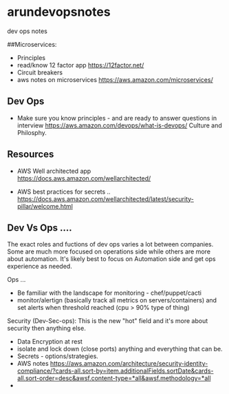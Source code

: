 # arundevopsnotes
dev ops notes


##Microservices:
- Principles
- read/know 12 factor app https://12factor.net/
- Circuit breakers
- aws notes on microservices https://aws.amazon.com/microservices/

## Dev Ops
- Make sure you know principles - and are ready to answer questions in interview https://aws.amazon.com/devops/what-is-devops/  Culture and Philosphy.


## Resources
- AWS Well architected app  https://docs.aws.amazon.com/wellarchitected/

- AWS best practices for secrets .. https://docs.aws.amazon.com/wellarchitected/latest/security-pillar/welcome.html


## Dev Vs Ops ....
The exact roles and fuctions of dev ops varies a lot between companies.  Some are much more focused on
operations side while others are more about automation.  It's likely best to focus on Automation side
and get ops experience as needed.

Ops ...
- Be familiar with the landscape for monitoring - chef/puppet/cacti
- monitor/alertign (basically track all metrics on servers/containers) and set alerts when threshold reached (cpu > 90% type of thing)

Security (Dev-Sec-ops):
This is the new "hot" field and it's more about security then anything else.  
- Data Encryption at rest
- isolate and lock down (close ports) anything and everything that can be.
- Secrets - options/strategies.
- AWS notes https://aws.amazon.com/architecture/security-identity-compliance/?cards-all.sort-by=item.additionalFields.sortDate&cards-all.sort-order=desc&awsf.content-type=*all&awsf.methodology=*all
- 
